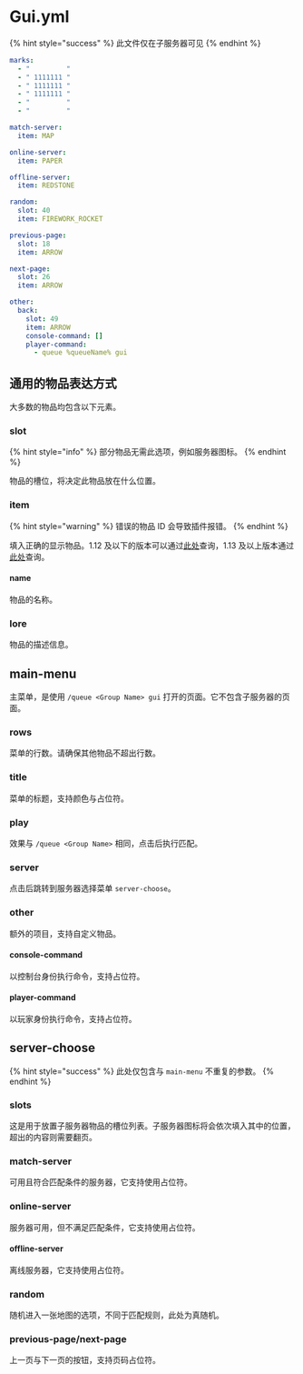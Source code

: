 # Gui.yml

{% hint style="success" %}
此文件仅在子服务器可见
{% endhint %}

```yaml
marks:
  - "         "
  - " 1111111 "
  - " 1111111 "
  - " 1111111 "
  - "         "
  - "         "

match-server:
  item: MAP

online-server:
  item: PAPER

offline-server:
  item: REDSTONE

random:
  slot: 40
  item: FIREWORK_ROCKET

previous-page:
  slot: 18
  item: ARROW

next-page:
  slot: 26
  item: ARROW

other:
  back:
    slot: 49
    item: ARROW
    console-command: []
    player-command:
      - queue %queueName% gui
```

## 通用的物品表达方式

大多数的物品均包含以下元素。

### slot

{% hint style="info" %}
部分物品无需此选项，例如服务器图标。
{% endhint %}

物品的槽位，将决定此物品放在什么位置。

### item

{% hint style="warning" %}
错误的物品 ID 会导致插件报错。
{% endhint %}

填入正确的显示物品。1.12 及以下的版本可以通过[此处](https://helpch.at/docs/1.12/org/bukkit/Material.html)查询，1.13 及以上版本通过[此处](https://helpch.at/docs/1.19/org/bukkit/Material.html)查询。

#### name

物品的名称。

### lore

物品的描述信息。

## main-menu

主菜单，是使用 `/queue <Group Name> gui` 打开的页面。它不包含子服务器的页面。

### rows

菜单的行数。请确保其他物品不超出行数。

### title

菜单的标题，支持颜色与占位符。

### play

效果与 `/queue <Group Name>` 相同，点击后执行匹配。

### server

点击后跳转到服务器选择菜单 `server-choose`。

### other

额外的项目，支持自定义物品。

#### console-command

以控制台身份执行命令，支持占位符。

#### player-command

以玩家身份执行命令，支持占位符。

## server-choose

{% hint style="success" %}
此处仅包含与 `main-menu` 不重复的参数。
{% endhint %}

### slots

这是用于放置子服务器物品的槽位列表。子服务器图标将会依次填入其中的位置，超出的内容则需要翻页。

### match-server

可用且符合匹配条件的服务器，它支持使用占位符。

### online-server

服务器可用，但不满足匹配条件，它支持使用占位符。

#### offline-server

离线服务器，它支持使用占位符。

### random

随机进入一张地图的选项，不同于匹配规则，此处为真随机。

### previous-page/next-page

上一页与下一页的按钮，支持页码占位符。

